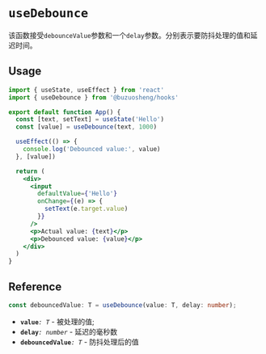 # `useDebounce`

该函数接受`debounceValue`参数和一个`delay`参数。分别表示要防抖处理的值和延迟时间。

## Usage

```jsx
import { useState, useEffect } from 'react'
import { useDebounce } from '@buzuosheng/hooks'

export default function App() {
  const [text, setText] = useState('Hello')
  const [value] = useDebounce(text, 1000)

  useEffect(() => {
    console.log('Debounced value:', value)
  }, [value])

  return (
    <div>
      <input
        defaultValue={'Hello'}
        onChange={(e) => {
          setText(e.target.value)
        }}
      />
      <p>Actual value: {text}</p>
      <p>Debounced value: {value}</p>
    </div>
  )
}
```

## Reference

```ts
const debouncedValue: T = useDebounce(value: T, delay: number);
```

- **`value`**_`: T`_ - 被处理的值;
- **`delay`**_`: number`_ - 延迟的毫秒数
- **`debouncedValue`**_`: T`_ - 防抖处理后的值
